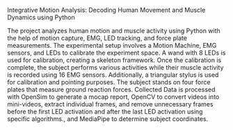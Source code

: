 Integrative Motion Analysis: Decoding Human Movement and Muscle Dynamics using Python

The project analyzes human motion and muscle activity using Python with the help of motion capture, EMG, LED tracking, and force plate measurements. The experimental setup involves a Motion Machine, EMG sensors, and LEDs to calibrate the experiment space. A wand with 8 LEDs is used for calibration, creating a skeleton framework. Once the calibration is complete, the subject performs various activities while their muscle activity is recorded using 16 EMG sensors. Additionally, a triangular stylus is used for calibration and pointing purposes. The subject stands on four force plates that measure ground reaction forces. Collected Data is processed with OpenSim to generate a mocap report, OpenCV to convert videos into mini-videos, extract individual frames, and remove unnecessary frames before the first LED activation and after the last LED activation using specific algorithms., and MediaPipe to determine subject coordinates.
